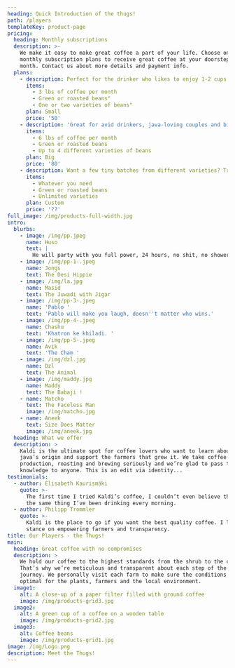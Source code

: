 ```yaml
---
heading: Quick Introduction of the thugs!
path: /players
templateKey: product-page
pricing:
  heading: Monthly subscriptions
  description: >-
    We make it easy to make great coffee a part of your life. Choose one of our
    monthly subscription plans to receive great coffee at your doorstep each
    month. Contact us about more details and payment info.
  plans:
    - description: Perfect for the drinker who likes to enjoy 1-2 cups per day.
      items:
        - 3 lbs of coffee per month
        - Green or roasted beans"
        - One or two varieties of beans"
      plan: Small
      price: '50'
    - description: 'Great for avid drinkers, java-loving couples and bigger crowds'
      items:
        - 6 lbs of coffee per month
        - Green or roasted beans
        - Up to 4 different varieties of beans
      plan: Big
      price: '80'
    - description: Want a few tiny batches from different varieties? Try our custom plan
      items:
        - Whatever you need
        - Green or roasted beans
        - Unlimited varieties
      plan: Custom
      price: '??'
full_image: /img/products-full-width.jpg
intro:
  blurbs:
    - image: /img/pp.jpeg
      name: Huso
      text: |
        He will party with you full power, 24 hours, no shit, no shower.
    - image: /img/pp-1-.jpeg
      name: Jongs
      text: The Desi Hippie
    - image: /img/la.jpg
      name: Masid
      text: The Juwadi with Jigar
    - image: /img/pp-3-.jpeg
      name: 'Pablo '
      text: 'Pablo will make you laugh, doesn''t matter who wins.'
    - image: /img/pp-4-.jpeg
      name: Chashu
      text: 'Khatron ke khiladi. '
    - image: /img/pp-5-.jpeg
      name: Avik
      text: 'The Cham '
    - image: /img/dzl.jpg
      name: Dzl
      text: The Animal
    - image: /img/maddy.jpg
      name: Maddy
      text: The Babaji !
    - name: Matcho
      text: The Faceless Man
      image: /img/matcho.jpg
    - name: Aneek
      text: Size Does Matter
      image: /img/aneek.jpg
  heading: What we offer
  description: >
    Kaldi is the ultimate spot for coffee lovers who want to learn about their
    java’s origin and support the farmers that grew it. We take coffee
    production, roasting and brewing seriously and we’re glad to pass that
    knowledge to anyone. This is an edit via identity...
testimonials:
  - author: Elisabeth Kaurismäki
    quote: >-
      The first time I tried Kaldi’s coffee, I couldn’t even believe that was
      the same thing I’ve been drinking every morning.
  - author: Philipp Trommler
    quote: >-
      Kaldi is the place to go if you want the best quality coffee. I love their
      stance on empowering farmers and transparency.
title: Our Players - the Thugs!
main:
  heading: Great coffee with no compromises
  description: >
    We hold our coffee to the highest standards from the shrub to the cup.
    That’s why we’re meticulous and transparent about each step of the coffee’s
    journey. We personally visit each farm to make sure the conditions are
    optimal for the plants, farmers and the local environment.
  image1:
    alt: A close-up of a paper filter filled with ground coffee
    image: /img/products-grid3.jpg
  image2:
    alt: A green cup of a coffee on a wooden table
    image: /img/products-grid2.jpg
  image3:
    alt: Coffee beans
    image: /img/products-grid1.jpg
image: /img/Logo.png
description: Meet the Thugs!
---
```


